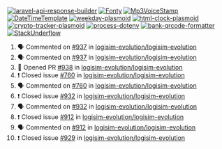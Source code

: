 [![laravel-api-response-builder](https://github-readme-stats.vercel.app/api/pin/?username=MarcinOrlowski&repo=laravel-api-response-builder&theme=default&hide_border=true&title_color=87c9c3&text_color=62696d&icon_color=636a6d&bg_color=30393e)](https://github.com/MarcinOrlowski/laravel-api-response-builder)
[![Fonty](https://github-readme-stats.vercel.app/api/pin/?username=MarcinOrlowski&repo=Fonty&theme=default&hide_border=true&title_color=87c9c3&text_color=62696d&icon_color=636a6d&bg_color=30393e)](https://github.com/MarcinOrlowski/Fonty)
[![Mp3VoiceStamp](https://github-readme-stats.vercel.app/api/pin/?username=MarcinOrlowski&repo=Mp3VoiceStamp&theme=default&hide_border=true&title_color=87c9c3&text_color=62696d&icon_color=636a6d&bg_color=30393e)](https://github.com/MarcinOrlowski/Mp3VoiceStamp)
[![DateTimeTemplate](https://github-readme-stats.vercel.app/api/pin/?username=MarcinOrlowski&repo=DateTimeTemplate&theme=default&hide_border=true&title_color=87c9c3&text_color=62696d&icon_color=636a6d&bg_color=30393e)](https://github.com/MarcinOrlowski/DateTimeTemplate)
[![weekday-plasmoid](https://github-readme-stats.vercel.app/api/pin/?username=MarcinOrlowski&repo=weekday-plasmoid&theme=default&hide_border=true&title_color=87c9c3&text_color=62696d&icon_color=636a6d&bg_color=30393e)](https://github.com/MarcinOrlowski/weekday-plasmoid)
[![html-clock-plasmoid](https://github-readme-stats.vercel.app/api/pin/?username=MarcinOrlowski&repo=html-clock-plasmoid&theme=default&hide_border=true&title_color=87c9c3&text_color=62696d&icon_color=636a6d&bg_color=30393e)](https://github.com/MarcinOrlowski/html-clock-plasmoid)
[![crypto-tracker-plasmoid](https://github-readme-stats.vercel.app/api/pin/?username=MarcinOrlowski&repo=crypto-tracker-plasmoid&theme=default&hide_border=true&title_color=87c9c3&text_color=62696d&icon_color=636a6d&bg_color=30393e)](https://github.com/MarcinOrlowski/crypto-tracker-plasmoid)
[![process-dotenv](https://github-readme-stats.vercel.app/api/pin/?username=MarcinOrlowski&repo=process-dotenv&theme=default&hide_border=true&title_color=87c9c3&text_color=62696d&icon_color=636a6d&bg_color=30393e)](https://github.com/MarcinOrlowski/process-dotenv)
[![bank-qrcode-formatter](https://github-readme-stats.vercel.app/api/pin/?username=MarcinOrlowski&repo=bank-qrcode-formatter&theme=default&hide_border=true&title_color=87c9c3&text_color=62696d&icon_color=636a6d&bg_color=30393e)](https://github.com/MarcinOrlowski/bank-qrcode-formatter)
[![StackUnderflow](https://github-readme-stats.vercel.app/api/pin/?username=MarcinOrlowski&repo=StackUnderflow&theme=default&hide_border=true&title_color=87c9c3&text_color=62696d&icon_color=636a6d&bg_color=30393e)](https://github.com/MarcinOrlowski/StackUnderflow)

<!--START_SECTION:activity-->
1. 🗣 Commented on [#937](https://github.com/logisim-evolution/logisim-evolution/issues/937) in [logisim-evolution/logisim-evolution](https://github.com/logisim-evolution/logisim-evolution)
2. 🗣 Commented on [#937](https://github.com/logisim-evolution/logisim-evolution/issues/937) in [logisim-evolution/logisim-evolution](https://github.com/logisim-evolution/logisim-evolution)
3. 💪 Opened PR [#938](https://github.com/logisim-evolution/logisim-evolution/pull/938) in [logisim-evolution/logisim-evolution](https://github.com/logisim-evolution/logisim-evolution)
4. ❗️ Closed issue [#760](https://github.com/logisim-evolution/logisim-evolution/issues/760) in [logisim-evolution/logisim-evolution](https://github.com/logisim-evolution/logisim-evolution)
5. 🗣 Commented on [#760](https://github.com/logisim-evolution/logisim-evolution/issues/760) in [logisim-evolution/logisim-evolution](https://github.com/logisim-evolution/logisim-evolution)
6. ❗️ Closed issue [#932](https://github.com/logisim-evolution/logisim-evolution/issues/932) in [logisim-evolution/logisim-evolution](https://github.com/logisim-evolution/logisim-evolution)
7. 🗣 Commented on [#932](https://github.com/logisim-evolution/logisim-evolution/issues/932) in [logisim-evolution/logisim-evolution](https://github.com/logisim-evolution/logisim-evolution)
8. ❗️ Closed issue [#912](https://github.com/logisim-evolution/logisim-evolution/issues/912) in [logisim-evolution/logisim-evolution](https://github.com/logisim-evolution/logisim-evolution)
9. 🗣 Commented on [#912](https://github.com/logisim-evolution/logisim-evolution/issues/912) in [logisim-evolution/logisim-evolution](https://github.com/logisim-evolution/logisim-evolution)
10. ❗️ Closed issue [#929](https://github.com/logisim-evolution/logisim-evolution/issues/929) in [logisim-evolution/logisim-evolution](https://github.com/logisim-evolution/logisim-evolution)
<!--END_SECTION:activity-->
